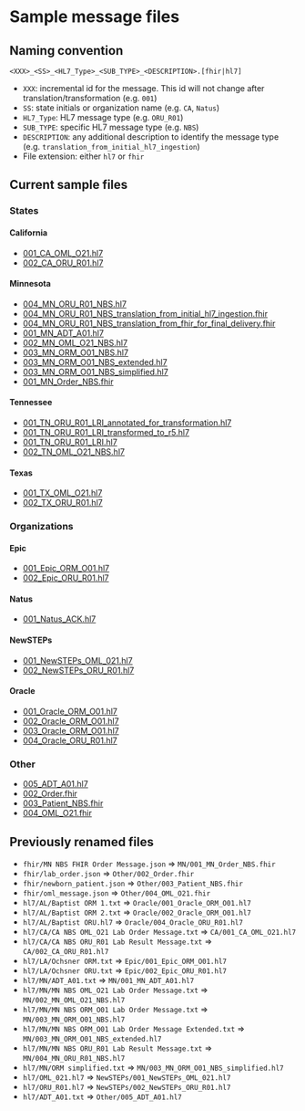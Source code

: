 # Sample message files

## Naming convention

`<XXX>_<SS>_<HL7_Type>_<SUB_TYPE>_<DESCRIPTION>.[fhir|hl7]`
- `XXX`: incremental id for the message. This id will not change after translation/transformation (e.g. `001`)
- `SS`: state initials or organization name (e.g. `CA`, `Natus`)
- `HL7_Type`: HL7 message type (e.g. `ORU_R01`)
- `SUB_TYPE`: specific HL7 message type (e.g. `NBS`)
- `DESCRIPTION`: any additional description to identify the message type (e.g. `translation_from_initial_hl7_ingestion`)
- File extension: either `hl7` or `fhir`

## Current sample files

### States

#### California

- [001_CA_OML_O21.hl7](/examples/CA/001_CA_OML_O21.hl7)
- [002_CA_ORU_R01.hl7](/examples/CA/002_CA_ORU_R01.hl7)

#### Minnesota

- [004_MN_ORU_R01_NBS.hl7](/examples/MN/004_MN_ORU_R01_NBS.hl7)
- [004_MN_ORU_R01_NBS_translation_from_initial_hl7_ingestion.fhir](/examples/MN/004_MN_ORU_R01_NBS_translation_from_initial_hl7_ingestion.fhir)
- [004_MN_ORU_R01_NBS_translation_from_fhir_for_final_delivery.fhir](/examples/MN/004_MN_ORU_R01_NBS_translation_from_fhir_for_final_delivery.fhir)
- [001_MN_ADT_A01.hl7](/examples/MN/001_MN_ADT_A01.hl7)
- [002_MN_OML_O21_NBS.hl7](/examples/MN/002_MN_OML_O21_NBS.hl7)
- [003_MN_ORM_O01_NBS.hl7](/examples/MN/003_MN_ORM_O01_NBS.hl7)
- [003_MN_ORM_O01_NBS_extended.hl7](/examples/MN/003_MN_ORM_O01_NBS_extended.hl7)
- [003_MN_ORM_O01_NBS_simplified.hl7](/examples/MN/003_MN_ORM_O01_NBS_simplified.hl7)
- [001_MN_Order_NBS.fhir](/examples/MN/001_MN_Order_NBS.fhir)

#### Tennessee

- [001_TN_ORU_R01_LRI_annotated_for_transformation.hl7](/examples/TN/001_TN_ORU_R01_LRI_annotated_for_transformation.hl7)
- [001_TN_ORU_R01_LRI_transformed_to_r5.hl7](/examples/TN/001_TN_ORU_R01_LRI_transformed_to_r5.hl7)
- [001_TN_ORU_R01_LRI.hl7](/examples/TN/001_TN_ORU_R01_LRI.hl7)
- [002_TN_OML_O21_NBS.hl7](/examples/TN/002_TN_OML_O21_NBS.hl7)

#### Texas

- [001_TX_OML_O21.hl7](/examples/TX/001_TX_OML_O21.hl7)
- [002_TX_ORU_R01.hl7](/examples/TX/002_TX_ORU_R01.hl7)

### Organizations

#### Epic

- [001_Epic_ORM_O01.hl7](/examples/Epic/001_Epic_ORM_O01.hl7)
- [002_Epic_ORU_R01.hl7](/examples/Epic/002_Epic_ORU_R01.hl7)

#### Natus

- [001_Natus_ACK.hl7](/examples/Natus/001_Natus_ACK.hl7)

#### NewSTEPs

- [001_NewSTEPs_OML_021.hl7](/examples/NewSTEPs/001_NewSTEPs_OML_021.hl7)
- [002_NewSTEPs_ORU_R01.hl7](/examples/NewSTEPs/002_NewSTEPs_ORU_R01.hl7)

#### Oracle

- [001_Oracle_ORM_O01.hl7](/examples/Oracle/001_Oracle_ORM_O01.hl7)
- [002_Oracle_ORM_O01.hl7](/examples/Oracle/002_Oracle_ORM_O01.hl7)
- [003_Oracle_ORM_O01.hl7](/examples/Oracle/003_Oracle_ORM_O01.hl7)
- [004_Oracle_ORU_R01.hl7](/examples/Oracle/004_Oracle_ORU_R01.hl7)

### Other

- [005_ADT_A01.hl7](/examples/Other/005_ADT_A01.hl7)
- [002_Order.fhir](/examples/Other/002_Order.fhir)
- [003_Patient_NBS.fhir](/examples/Other/003_Patient_NBS.fhir)
- [004_OML_O21.fhir](/examples/Other/004_OML_O21.fhir)

## Previously renamed files

- `fhir/MN NBS FHIR Order Message.json` => `MN/001_MN_Order_NBS.fhir`
- `fhir/lab_order.json` => `Other/002_Order.fhir`
- `fhir/newborn_patient.json` => `Other/003_Patient_NBS.fhir`
- `fhir/oml_message.json` => `Other/004_OML_O21.fhir`
- `hl7/AL/Baptist ORM 1.txt` => `Oracle/001_Oracle_ORM_O01.hl7`
- `hl7/AL/Baptist ORM 2.txt` => `Oracle/002_Oracle_ORM_O01.hl7`
- `hl7/AL/Baptist ORU.hl7` => `Oracle/004_Oracle_ORU_R01.hl7`
- `hl7/CA/CA NBS OML_O21 Lab Order Message.txt` => `CA/001_CA_OML_O21.hl7`
- `hl7/CA/CA NBS ORU_R01 Lab Result Message.txt` => `CA/002_CA_ORU_R01.hl7`
- `hl7/LA/Ochsner ORM.txt` => `Epic/001_Epic_ORM_O01.hl7`
- `hl7/LA/Ochsner ORU.txt` => `Epic/002_Epic_ORU_R01.hl7`
- `hl7/MN/ADT_A01.txt` => `MN/001_MN_ADT_A01.hl7`
- `hl7/MN/MN NBS OML_O21 Lab Order Message.txt` => `MN/002_MN_OML_O21_NBS.hl7`
- `hl7/MN/MN NBS ORM_O01 Lab Order Message.txt` => `MN/003_MN_ORM_O01_NBS.hl7`
- `hl7/MN/MN NBS ORM_O01 Lab Order Message Extended.txt` => `MN/003_MN_ORM_O01_NBS_extended.hl7`
- `hl7/MN/MN NBS ORU_R01 Lab Result Message.txt` => `MN/004_MN_ORU_R01_NBS.hl7`
- `hl7/MN/ORM simplified.txt` => `MN/003_MN_ORM_O01_NBS_simplified.hl7`
- `hl7/OML_021.hl7` => `NewSTEPs/001_NewSTEPs_OML_021.hl7`
- `hl7/ORU_R01.hl7` => `NewSTEPs/002_NewSTEPs_ORU_R01.hl7`
- `hl7/ADT_A01.txt` => `Other/005_ADT_A01.hl7`
